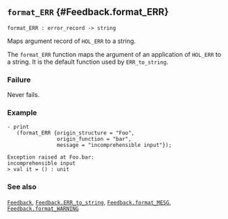 ## `format_ERR` {#Feedback.format_ERR}


```
format_ERR : error_record -> string
```



Maps argument record of `HOL_ERR` to a string.


The `format_ERR` function maps the argument of an application of `HOL_ERR`
to a string. It is the default function used by `ERR_to_string`.

### Failure

Never fails.

### Example

    
    - print
       (format_ERR {origin_structure = "Foo",
                    origin_function = "bar",
                    message = "incomprehensible input"});
    
    Exception raised at Foo.bar:
    incomprehensible input
    > val it = () : unit
    



### See also

[`Feedback`](#Feedback), [`Feedback.ERR_to_string`](#Feedback.ERR_to_string), [`Feedback.format_MESG`](#Feedback.format_MESG), [`Feedback.format_WARNING`](#Feedback.format_WARNING)

